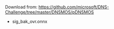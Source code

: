 Download from:
https://github.com/microsoft/DNS-Challenge/tree/master/DNSMOS/pDNSMOS

- sig_bak_ovr.onnx